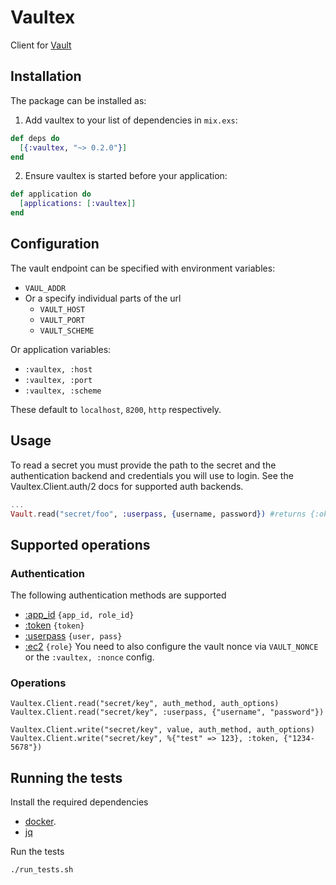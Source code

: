 # Vaultex

Client for [Vault](https://www.vaultproject.io/)

## Installation

The package can be installed as:

  1. Add vaultex to your list of dependencies in `mix.exs`:

```elixir
def deps do
  [{:vaultex, "~> 0.2.0"}]
end
```
  2. Ensure vaultex is started before your application:

```elixir
def application do
  [applications: [:vaultex]]
end
```
## Configuration

The vault endpoint can be specified with environment variables:

* `VAUL_ADDR`
* Or a specify individual parts of the url
  * `VAULT_HOST`
  * `VAULT_PORT`
  * `VAULT_SCHEME`

Or application variables:

* `:vaultex, :host`
* `:vaultex, :port`
* `:vaultex, :scheme`

These default to `localhost`, `8200`, `http` respectively.

## Usage

To read a secret you must provide the path to the secret and the authentication backend and credentials you will use to login. See the Vaultex.Client.auth/2 docs for supported auth backends.

```elixir
...
Vault.read("secret/foo", :userpass, {username, password}) #returns {:ok, %{"value" => bar"}}
```

## Supported operations

### Authentication

The following authentication methods are supported

* [:app_id](https://www.vaultproject.io/docs/auth/app-id.html) `{app_id, role_id}`
* [:token](https://www.vaultproject.io/docs/auth/token.html) `{token}`
* [:userpass](https://www.vaultproject.io/docs/auth/userpass.html) `{user, pass}`
* [:ec2](https://www.vaultproject.io/docs/auth/aws-ec2.html) `{role}` You need to also configure the vault nonce via `VAULT_NONCE` or the `:vaultex, :nonce` config.

### Operations

```
Vaultex.Client.read("secret/key", auth_method, auth_options)
Vaultex.Client.read("secret/key", :userpass, {"username", "password"})
```

```
Vaultex.Client.write("secret/key", value, auth_method, auth_options)
Vaultex.Client.write("secret/key", %{"test" => 123}, :token, {"1234-5678"})
```

## Running the tests

Install the required dependencies

* [docker](https://docs.docker.com/engine/installation/).
* [jq](https://stedolan.github.io/jq/download/)

Run the tests
```
./run_tests.sh
```
